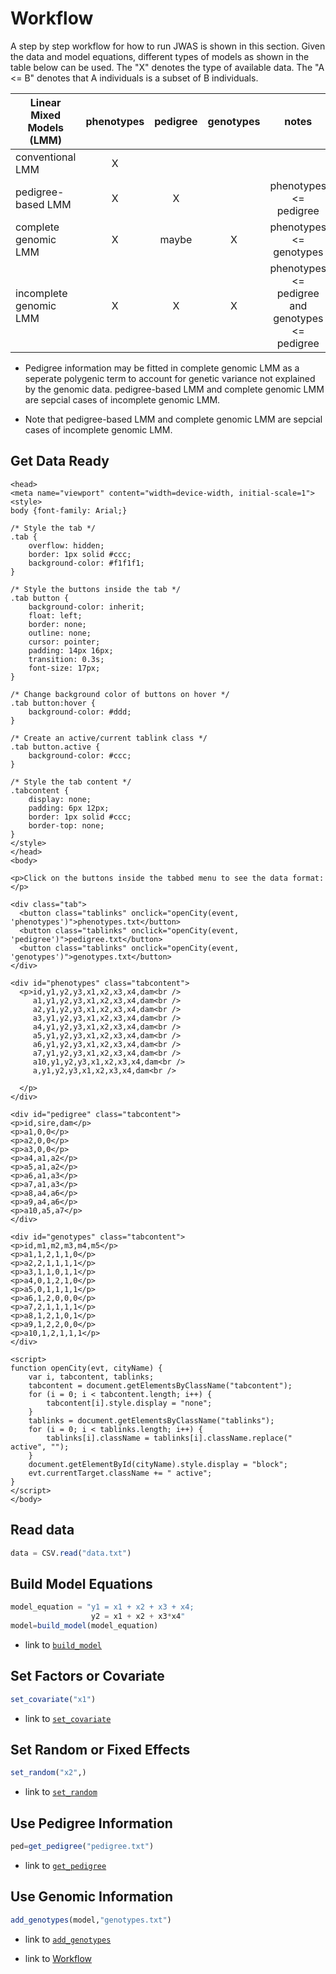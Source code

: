# Workflow

A step by step workflow for how to run JWAS is shown in this section. Given the data and model equations, different types of models
as shown in the table below can be  used. The "X" denotes the type of available data. The "A <= B" denotes that A individuals is a subset of B individuals.  


| Linear Mixed Models (LMM) |    phenotypes | pedigree  | genotypes | notes                  |
| ------------------------- |:-------------:|:---------:|:---------:|:----------------------:|
| conventional LMM          |              X|           |           |                        |
| pedigree-based LMM        |              X|         X |           | phenotypes <= pedigree |
| complete genomic LMM      |              X|     maybe |          X| phenotypes <= genotypes|
| incomplete genomic LMM    |              X|         X |          X| phenotypes <= pedigree and genotypes <= pedigree|


* Pedigree information may be fitted in complete genomic LMM as a seperate polygenic term to account for genetic variance not
explained by the genomic data. pedigree-based LMM  and complete genomic LMM are sepcial cases of incomplete genomic LMM.

* Note that pedigree-based LMM  and complete genomic LMM are sepcial cases of incomplete genomic LMM.


## Get Data Ready

```@raw html
<head>
<meta name="viewport" content="width=device-width, initial-scale=1">
<style>
body {font-family: Arial;}

/* Style the tab */
.tab {
    overflow: hidden;
    border: 1px solid #ccc;
    background-color: #f1f1f1;
}

/* Style the buttons inside the tab */
.tab button {
    background-color: inherit;
    float: left;
    border: none;
    outline: none;
    cursor: pointer;
    padding: 14px 16px;
    transition: 0.3s;
    font-size: 17px;
}

/* Change background color of buttons on hover */
.tab button:hover {
    background-color: #ddd;
}

/* Create an active/current tablink class */
.tab button.active {
    background-color: #ccc;
}

/* Style the tab content */
.tabcontent {
    display: none;
    padding: 6px 12px;
    border: 1px solid #ccc;
    border-top: none;
}
</style>
</head>
<body>

<p>Click on the buttons inside the tabbed menu to see the data format:</p>

<div class="tab">
  <button class="tablinks" onclick="openCity(event, 'phenotypes')">phenotypes.txt</button>
  <button class="tablinks" onclick="openCity(event, 'pedigree')">pedigree.txt</button>
  <button class="tablinks" onclick="openCity(event, 'genotypes')">genotypes.txt</button>
</div>

<div id="phenotypes" class="tabcontent">
  <p>id,y1,y2,y3,x1,x2,x3,x4,dam<br />
     a1,y1,y2,y3,x1,x2,x3,x4,dam<br />
     a2,y1,y2,y3,x1,x2,x3,x4,dam<br />
     a3,y1,y2,y3,x1,x2,x3,x4,dam<br />
     a4,y1,y2,y3,x1,x2,x3,x4,dam<br />
     a5,y1,y2,y3,x1,x2,x3,x4,dam<br />
     a6,y1,y2,y3,x1,x2,x3,x4,dam<br />
     a7,y1,y2,y3,x1,x2,x3,x4,dam<br />
     a10,y1,y2,y3,x1,x2,x3,x4,dam<br />
     a,y1,y2,y3,x1,x2,x3,x4,dam<br />

  </p>
</div>

<div id="pedigree" class="tabcontent">
<p>id,sire,dam</p>
<p>a1,0,0</p>
<p>a2,0,0</p>
<p>a3,0,0</p>
<p>a4,a1,a2</p>
<p>a5,a1,a2</p>
<p>a6,a1,a3</p>
<p>a7,a1,a3</p>
<p>a8,a4,a6</p>
<p>a9,a4,a6</p>
<p>a10,a5,a7</p>
</div>

<div id="genotypes" class="tabcontent">
<p>id,m1,m2,m3,m4,m5</p>
<p>a1,1,2,1,1,0</p>
<p>a2,2,1,1,1,1</p>
<p>a3,1,1,0,1,1</p>
<p>a4,0,1,2,1,0</p>
<p>a5,0,1,1,1,1</p>
<p>a6,1,2,0,0,0</p>
<p>a7,2,1,1,1,1</p>
<p>a8,1,2,1,0,1</p>
<p>a9,1,2,2,0,0</p>
<p>a10,1,2,1,1,1</p>
</div>

<script>
function openCity(evt, cityName) {
    var i, tabcontent, tablinks;
    tabcontent = document.getElementsByClassName("tabcontent");
    for (i = 0; i < tabcontent.length; i++) {
        tabcontent[i].style.display = "none";
    }
    tablinks = document.getElementsByClassName("tablinks");
    for (i = 0; i < tablinks.length; i++) {
        tablinks[i].className = tablinks[i].className.replace(" active", "");
    }
    document.getElementById(cityName).style.display = "block";
    evt.currentTarget.className += " active";
}
</script>
</body>
```


## Read data

```julia
data = CSV.read("data.txt")
```


## Build Model Equations

```julia
model_equation = "y1 = x1 + x2 + x3 + x4;
                  y2 = x1 + x2 + x3*x4"
model=build_model(model_equation)
```

- link to [`build_model`](@ref)

## Set Factors or Covariate
```julia
set_covariate("x1")
```

- link to [`set_covariate`](@ref)


## Set Random or Fixed Effects
```julia
set_random("x2",)
```

- link to [`set_random`](@ref)


## Use Pedigree Information
```julia
ped=get_pedigree("pedigree.txt")
```

- link to [`get_pedigree`](@ref)


## Use Genomic Information
```julia
add_genotypes(model,"genotypes.txt")
```

- link to [`add_genotypes`](@ref)


- link to [Workflow](@ref)
